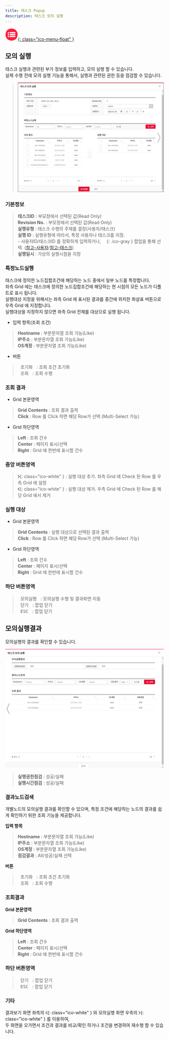 ```yaml
---
title: 태스크 Popup
description: 태스크 모의 실행
---
```


<link rel="stylesheet" type="text/css" href="css/opme.css">

<!-- Defined -->
[popup-execution-dryrun]: img/popup-execution-dryrun.png
[popup-execution-dryrun-result]: img/popup-execution-dryrun-result.png
[ico-search]: img/icon/ico-search.png
[arrow-right]: img/icon/ico-arrow-right.png
[arrow-left]: img/icon/ico-arrow-left.png
[popup-user]: PopupUser.md
[popup-task]: PopupTask.md

<!-- Floating Menu -->
[menu]: index.html "목차"
[ico-menu]: img/icon/ico-menu.png
[![목차][ico-menu]{: class="ico-menu-float" }][menu]

## 모의 실행
태스크 실행과 관련된 부가 정보를 입력하고, 모의 실행 할 수 있습니다.  
실제 수행 전에 모의 실행 기능을 통해서, 실행과 관련된 권한 등을 점검할 수 있습니다.

> ![태스크모의실행][popup-execution-dryrun]

### **기본정보**
> **태스크ID** : 부모창에서 선택된 값(Read Only)  
> **Revision No.** : 부모창에서 선택된 값(Read Only)  
> **실행유형** : 태스크 수행의 주체를 결정(사용자/태스크)  
> **실행 ID** : 실행유형에 따라서, 특정 사용자나 태스크를 지정.  
    - 사용자ID/태스크ID 를 정확하게 입력하거나, ![소유자/태스크 조회][ico-search]{: .ico-gray } 팝업을 통해 선택. ([참고-사용자][popup-user]/[참고-태스크][popup-task])  
> **실행일시** : 가상의 실행시점을 지정

### **특정노드실행**
태스크에 정의한 노드집합조건에 해당하는 노드 중에서 일부 노드를 특정합니다.  
좌측 Grid 에는 태스크에 정의한 노드집합조건에 해당하는 현 시점의 모든 노드가 디폴트로 표시 됩니다.  
실행대상 지정을 위해서는 좌측 Grid 에 표시된 결과를 중간에 위치한 화살표 버튼으로 우측 Grid 에 지정합니다.  
실행대상을 지정하지 않으면 좌측 Grid 전체를 대상으로 실행 됩니다.

- 입력 항목(조회 조건)  
> **Hostname** : 부분문자열 조회 가능(Like)  
> **IP주소** : 부분문자열 조회 가능(Like)  
> **OS계정** : 부분문자열 조회 가능(Like)

- 버튼  
> <kbd class="btn-gray">&nbsp;초기화&nbsp;</kbd> : 조회 조건 초기화  
> <kbd class="btn-red">&nbsp;조회&nbsp;</kbd> : 조회 수행  
 
### **조회 결과**

- Grid 본문영역  
> **Grid Contents** : 조회 결과 출력  
> **Click** : Row 를 Click 하면 해당 Row가 선택 (Multi-Select 가능)
 
- Grid 하단영역  
> **Left** : 조회 건수  
> **Center** : 페이지 표시/선택  
> **Right** : Grid 에 한번에 표시할 건수  

### **중앙 버튼영역**
> ![추가][arrow-right]{: class="ico-white" } : 실행 대상 추가. 좌측 Grid 에 Check 된 Row 를 우측 Grid 에 설정  
> ![제거][arrow-left]{: class="ico-white" } : 실행 대상 제거. 우측 Grid 에 Check 된 Row 를 해당 Grid 에서 제거

### **실행 대상**

- Grid 본문영역  
> **Grid Contents** : 실행 대상으로 선택된 결과 출력  
> **Click** : Row 를 Click 하면 해당 Row가 선택 (Multi-Select 가능)

- Grid 하단영역  
> **Left** : 조회 건수  
> **Center** : 페이지 표시/선택  
> **Right** : Grid 에 한번에 표시할 건수

### **하단 버튼영역**
> <kbd class="btn-red">&nbsp;모의실행&nbsp;</kbd> : 모의실행 수행 및 결과화면 이동  
> <kbd class="btn-gray">&nbsp;닫기&nbsp;</kbd> : 팝업 닫기  
> <kbd class="btn-gray">&nbsp;ESC&nbsp;</kbd> : 팝업 닫기  

## 모의실행결과
모의실행의 결과를 확인할 수 있습니다.

![태스크모의실행결과][popup-execution-dryrun-result]

> **실행권한점검** : 성공/실패  
> **실행시간점검** : 성공/실패

### **결과노드검색**

개별노드의 모의실행 결과를 확인할 수 있으며, 특정 조건에 해당하는 노드의 결과를 쉽게 확인하기 위한 조회 기능을 제공합니다.

**입력 항목**

> **Hostname** : 부분문자열 조회 가능(Like)   
> **IP주소** : 부분문자열 조회 가능(Like)  
> **OS계정** : 부분문자열 조회 가능(Like)  
> **점검결과** : All/성공/실패 선택

**버튼**

> <kbd class="btn-gray">&nbsp;초기화&nbsp;</kbd> : 조회 조건 초기화  
> <kbd class="btn-red">&nbsp;조회&nbsp;</kbd> : 조회 수행

### **조회결과**

**Grid 본문영역**

> **Grid Contents** : 조회 결과 출력  

**Grid 하단영역**

> **Left** : 조회 건수  
> **Center** : 페이지 표시/선택  
> **Right** : Grid 에 한번에 표시할 건수  

### **하단 버튼영역**

> <kbd class="btn-gray">&nbsp;닫기&nbsp;</kbd> : 팝업 닫기  
> <kbd class="btn-gray">&nbsp;ESC&nbsp;</kbd> : 팝업 닫기  

### **기타**

결과보기 화면 좌측의 ![모의실행Page][arrow-left]{: class="ico-white" } 와 모의실행 화면 우측의 ![결과보기Page][arrow-right]{: class="ico-white" } 를 이용하여,  
두 화면을 오가면서 조건과 결과를 비교/확인 하거나 조건을 변경하여 재수행 할 수 있습니다.
